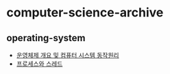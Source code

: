 # computer-science-archive

## operating-system 
- [운영체제 개요 및 컴퓨터 시스템 동작원리](https://github.com/Suxxxxhyun/computer-science-archive/blob/main/os/os-part1.md)
- [프로세스와 스레드]()

